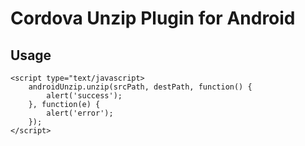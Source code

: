 Cordova Unzip Plugin for Android
================================

Usage
-----
```
<script type="text/javascript>
	androidUnzip.unzip(srcPath, destPath, function() {
		alert('success');
	}, function(e) {
		alert('error');
	});
</script>
```
